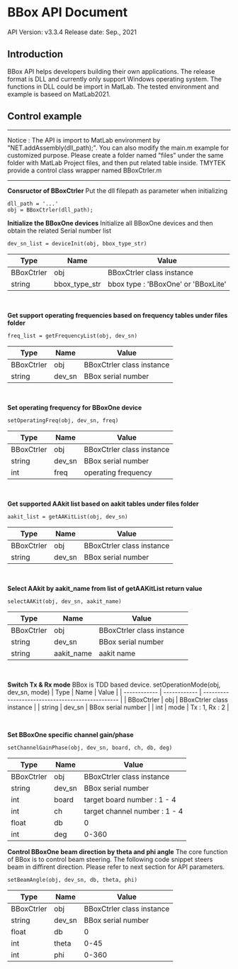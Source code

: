# BBox API Document
API Version: v3.3.4
Release date: Sep., 2021

## Introduction

BBox API helps developers building their own applications. The release format is DLL and currently only support Windows operating system. The functions in DLL could be import in MatLab. The tested environment and example is baseed on MatLab2021.


## Control example



****
Notice : The API is import to MatLab environment by "NET.addAssembly(dll_path);". You can also modify the main.m example for customized purpose. Please create a folder named "files" under the same folder with MatLab Project files, and then put related table inside. TMYTEK provide a control class wrapper named BBoxCtrler.m
****
**Consructor of BBoxCtrler**
Put the dll filepath as parameter when initializing


    dll_path = '...'
    obj = BBoxCtrler(dll_path);

**Initialize the BBoxOne devices**
Initialize all BBoxOne devices and then obtain the related Serial number list

    dev_sn_list = deviceInit(obj, bbox_type_str)

| Type | Name | Value                                        |
| ------------ | ------------ | ------------------------------------------------ |
| BBoxCtrler   | obj           | BBoxCtrler class instance |
| string       | bbox_type_str | bbox type : 'BBoxOne' or 'BBoxLite'   |

  &emsp;

**Get support operating frequencies based on frequency tables under files folder**

    freq_list = getFrequencyList(obj, dev_sn)

| Type | Name | Value                                        |
| ------------ | ------------ | ------------------------------------------------ |
| BBoxCtrler   | obj           | BBoxCtrler class instance |
| string       | dev_sn | BBox serial number   |

  &emsp;

**Set operating frequency for BBoxOne device**

    setOperatingFreq(obj, dev_sn, freq)
| Type | Name | Value                                        |
| ------------ | ------------ | ------------------------------------------------ |
| BBoxCtrler   | obj           | BBoxCtrler class instance |
| string       | dev_sn | BBox serial number   |
| int          | freq   | operating frequency   |

  &emsp;


**Get supported AAkit list based on aakit tables under files folder**

    aakit_list = getAAKitList(obj, dev_sn)
| Type | Name | Value                                        |
| ------------ | ------------ | ------------------------------------------------ |
| BBoxCtrler   | obj          | BBoxCtrler class instance |
| string       | dev_sn       | BBox serial number   |

  &emsp;

**Select AAkit by aakit_name from list of getAAKitList return value**

    selectAAKit(obj, dev_sn, aakit_name)
| Type | Name | Value                                        |
| ------------ | ------------ | ------------------------------------------------ |
| BBoxCtrler   | obj          | BBoxCtrler class instance |
| string       | dev_sn       | BBox serial number   |
| string       | aakit_name   | aakit name   |

  &emsp;


**Switch Tx & Rx mode**
BBox is TDD based device.
    setOperationMode(obj, dev_sn, mode)
| Type | Name | Value                                        |
| ------------ | ------------ | ------------------------------------------------ |
| BBoxCtrler   | obj          | BBoxCtrler class instance |
| string       | dev_sn       | BBox serial number   |
| int          | mode         |  Tx : 1, Rx : 2     |

  &emsp;


**Set BBoxOne specific channel gain/phase**

    setChannelGainPhase(obj, dev_sn, board, ch, db, deg)
| Type | Name | Value                                        |
| ------------ | ------------ | ------------------------------------------------ |
| BBoxCtrler   | obj          | BBoxCtrler class instance |
| string       | dev_sn       | BBox serial number   |
| int          | board        |  target board number : 1 - 4     |
| int          | ch           |  target channel number : 1 - 4     |
| float        | db           |  0     |
| int          | deg          |  0-360     |


**Control BBoxOne beam direction by theta and phi angle**
The core function of BBox is to control beam steering. The following code snippet steers beam in diffirent direction. Please refer to next section for API parameters.

    setBeamAngle(obj, dev_sn, db, theta, phi)
| Type | Name | Value                                        |
| ------------ | ------------ | ------------------------------------------------ |
| BBoxCtrler   | obj          | BBoxCtrler class instance |
| string       | dev_sn       | BBox serial number   |
| float        | db           |  0     |
| int          | theta        |  0-45    |
| int          | phi          |  0-360    |




